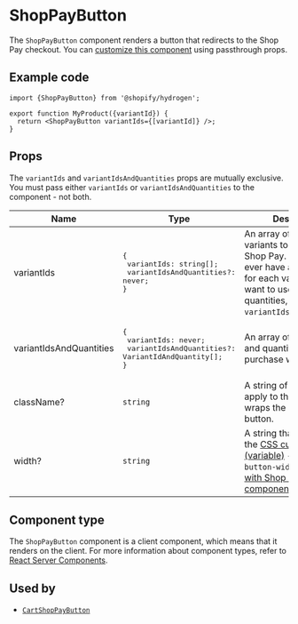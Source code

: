 # ShopPayButton


The `ShopPayButton` component renders a button that redirects to the Shop Pay checkout. You can [customize this component](/docs/components#customizing-hydrogen-components) using passthrough props.

## Example code

```tsx
import {ShopPayButton} from '@shopify/hydrogen';

export function MyProduct({variantId}) {
  return <ShopPayButton variantIds={[variantId]} />;
}
```

## Props

The `variantIds` and `variantIdsAndQuantities` props are mutually exclusive. You must pass either `variantIds` or `variantIdsAndQuantities` to the component - not both.

| Name                    | Type                                                                                             | Description                                                                                                                                                                                    |
| ----------------------- | ------------------------------------------------------------------------------------------------ | ---------------------------------------------------------------------------------------------------------------------------------------------------------------------------------------------- |
| variantIds              | <pre>{ <br /> variantIds: string[]; <br /> variantIdsAndQuantities?: never;<br />}</pre>               | An array of IDs of the variants to purchase with Shop Pay. This will only ever have a quantity of 1 for each variant. If you want to use other quantities, then use `variantIdsAndQuantities`. |
| variantIdsAndQuantities | <pre>{ <br /> variantIds: never; <br /> variantIdsAndQuantities?: VariantIdAndQuantity[];<br />}</pre> | An array of variant IDs and quantities to purchase with Shop Pay.                                                                                                                              |
| className?              | `string`                                                                              | A string of classes to apply to the `div` that wraps the Shop Pay button.                                                                                                                      |
| width? | `string` |   A string that's applied to the [CSS custom property (variable)](https://developer.mozilla.org/en-US/docs/Web/CSS/--*) `--shop-pay-button-width` for the [Buy with Shop Pay component](https://shopify.dev/custom-storefronts/tools/web-components#buy-with-shop-pay-component). |


## Component type

The `ShopPayButton` component is a client component, which means that it renders on the client. For more information about component types, refer to [React Server Components](https://shopify.dev/custom-storefronts/hydrogen/react-server-components).

## Used by

- [`CartShopPayButton`](/docs/components/cart/cartshoppaybutton.md)
